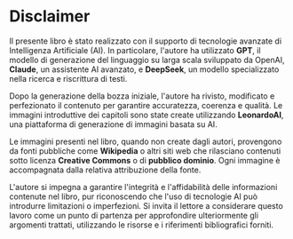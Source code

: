 # **Disclaimer**

Il presente libro è stato realizzato con il supporto di tecnologie avanzate di Intelligenza Artificiale (AI). In particolare, l'autore ha utilizzato **GPT**, il modello di generazione del linguaggio su larga scala sviluppato da OpenAI, **Claude**, un assistente AI avanzato, e **DeepSeek**, un modello specializzato nella ricerca e riscrittura di testi.

Dopo la generazione della bozza iniziale, l'autore ha rivisto, modificato e perfezionato il contenuto per garantire accuratezza, coerenza e qualità. Le immagini introduttive dei capitoli sono state create utilizzando **LeonardoAI**, una piattaforma di generazione di immagini basata su AI.

Le immagini presenti nel libro, quando non create dagli autori, provengono da fonti pubbliche come **Wikipedia** o altri siti web che rilasciano contenuti sotto licenza **Creative Commons** o di **pubblico dominio**. Ogni immagine è accompagnata dalla relativa attribuzione della fonte.

L'autore si impegna a garantire l'integrità e l'affidabilità delle informazioni contenute nel libro, pur riconoscendo che l'uso di tecnologie AI può introdurre limitazioni o imperfezioni. Si invita il lettore a considerare questo lavoro come un punto di partenza per approfondire ulteriormente gli argomenti trattati, utilizzando le risorse e i riferimenti bibliografici forniti.
